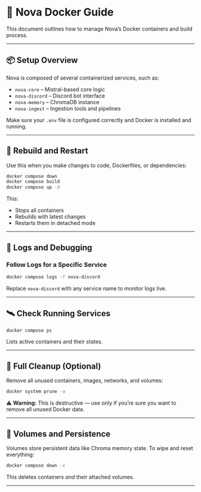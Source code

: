 # 🐳 Nova Docker Guide

This document outlines how to manage Nova’s Docker containers and build process.

---

## 📦 Setup Overview

Nova is composed of several containerized services, such as:

* `nova-core` – Mistral-based core logic
* `nova-discord` – Discord bot interface
* `nova-memory` – ChromaDB instance
* `nova-ingest` – Ingestion tools and pipelines

Make sure your `.env` file is configured correctly and Docker is installed and running.

---

## 🔄 Rebuild and Restart

Use this when you make changes to code, Dockerfiles, or dependencies:

```bash
docker compose down
docker compose build
docker compose up -d
```

This:

* Stops all containers
* Rebuilds with latest changes
* Restarts them in detached mode

---

## 🧾 Logs and Debugging

### Follow Logs for a Specific Service

```bash
docker compose logs -f nova-discord
```

Replace `nova-discord` with any service name to monitor logs live.

---

## 🛰️ Check Running Services

```bash
docker compose ps
```

Lists active containers and their states.

---

## 🧽 Full Cleanup (Optional)

Remove all unused containers, images, networks, and volumes:

```bash
docker system prune -a
```

⚠️ **Warning:** This is destructive — use only if you’re sure you want to remove all unused Docker data.

---

## 📁 Volumes and Persistence

Volumes store persistent data like Chroma memory state. To wipe and reset everything:

```bash
docker compose down -v
```

This deletes containers *and* their attached volumes.

---
